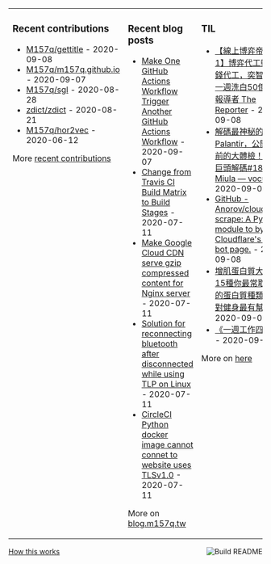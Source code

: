 <table><tr><td valign="top">

### Recent contributions
<!-- recent_contributions starts -->
* [M157q/gettitle](https://github.com/M157q/gettitle) - 2020-09-08
* [M157q/m157q.github.io](https://github.com/M157q/m157q.github.io) - 2020-09-07
* [M157q/sgl](https://github.com/M157q/sgl) - 2020-08-28
* [zdict/zdict](https://github.com/zdict/zdict) - 2020-08-21
* [M157q/hor2vec](https://github.com/M157q/hor2vec) - 2020-06-12
<!-- recent_contributions ends -->
More [recent contributions](https://github.com/M157q/M157q/blob/main/recent_contributions.md)
</td><td valign="top">

### Recent blog posts
<!-- blog starts -->
* [Make One GitHub Actions Workflow Trigger Another GitHub Actions Workflow](https://blog.m157q.tw/posts/2020/07/16/make-one-github-actions-workflow-trigger-another-github-actions-workflow/) - 2020-09-07
* [Change from Travis CI Build Matrix to Build Stages](https://blog.m157q.tw/posts/2020/07/11/change-from-travis-ci-build-matrix-to-build-stages/) - 2020-07-11
* [Make Google Cloud CDN serve gzip compressed content for Nginx server](https://blog.m157q.tw/posts/2020/07/11/make-google-cloud-cdn-serve-gzip-compressed-content-for-nginx-server/) - 2020-07-11
* [Solution for reconnecting bluetooth after disconnected while using TLP on Linux](https://blog.m157q.tw/posts/2020/07/11/solution-for-reconnecting-bluetooth-after-disconnected-while-using-tlp-on-linux/) - 2020-07-11
* [CircleCI Python docker image cannot connet to website uses TLSv1.0](https://blog.m157q.tw/posts/2020/07/11/circleci-python-docker-image-cannot-connet-to-website-uses-tlsv1-0/) - 2020-07-11
<!-- blog ends -->
More on [blog.m157q.tw](https://blog.m157q.tw/)
</td><td valign="top">

### TIL
<!-- tils starts -->
* [【線上博弈帝國追蹤1】博弈代工轉向洗錢代工，奕智博如何一週洗白50億？ - 報導者 The Reporter](https://github.com/M157q/m157q.github.io/issues/1197) - 2020-09-08
* [解碼最神秘的獨角獸 Palantir，公開上市前的大體檢！| 科技巨頭解碼#18 | Miula — vocus](https://github.com/M157q/m157q.github.io/issues/1196) - 2020-09-08
* [GitHub - Anorov/cloudflare-scrape: A Python module to bypass Cloudflare's anti-bot page.](https://github.com/M157q/m157q.github.io/issues/1195) - 2020-09-08
* [增肌蛋白質大評比｜15種你最常取得到的蛋白質種類，哪些對健身最有幫助?](https://github.com/M157q/m157q.github.io/issues/1189) - 2020-09-08
* [《一週工作四小時》](https://github.com/M157q/m157q.github.io/issues/1188) - 2020-09-06
<!-- tils ends -->
More on [here](https://github.com/M157q/m157q.github.io/issues?q=is%3Aissue+is%3Aopen+sort%3Aupdated-desc)
</td></tr></table>

<a href="https://github.com/M157q/M157q/actions"><img src="https://github.com/M157q/M157q/workflows/Build%20README/badge.svg" align="right" alt="Build README"></a> <a href="https://simonwillison.net/2020/Jul/10/self-updating-profile-readme/">How this works</a>

